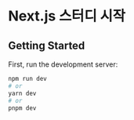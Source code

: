 # Next.js 스터디 시작

## Getting Started

First, run the development server:

```bash
npm run dev
# or
yarn dev
# or
pnpm dev
```
